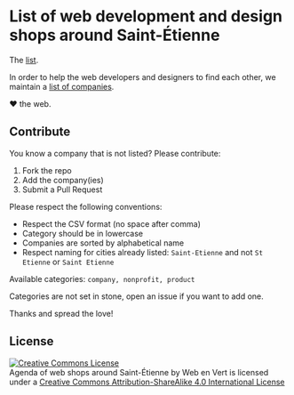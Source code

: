 # List of web development and design shops around Saint-Étienne

The [list](webshops.csv).

In order to help the web developers and designers to find each other, we maintain a [list of companies](webshops.csv).

:heart: the web.

## Contribute

You know a company that is not listed? Please contribute:

1. Fork the repo
2. Add the company(ies)
3. Submit a Pull Request

Please respect the following conventions:

* Respect the CSV format (no space after comma)
* Category should be in lowercase
* Companies are sorted by alphabetical name
* Respect naming for cities already listed: `Saint-Etienne` and not `St Etienne` or `Saint Etienne`

Available categories: `company, nonprofit, product`

Categories are not set in stone, open an issue if you want to add one.

Thanks and spread the love!

## License

<a rel="license" href="http://creativecommons.org/licenses/by-sa/4.0/">
  <img alt="Creative Commons License" style="border-width:0" src="https://i.creativecommons.org/l/by-sa/4.0/80x15.png" />
</a><br />
<span xmlns:dct="http://purl.org/dc/terms/" href="http://purl.org/dc/dcmitype/Text" property="dct:title" rel="dct:type">Agenda of web shops around Saint-Étienne</span> by <span xmlns:cc="http://creativecommons.org/ns#" property="cc:attributionName">Web en Vert</span> is licensed under a <a rel="license" href="http://creativecommons.org/licenses/by-sa/4.0/">Creative Commons Attribution-ShareAlike 4.0 International License</a>
</a>


